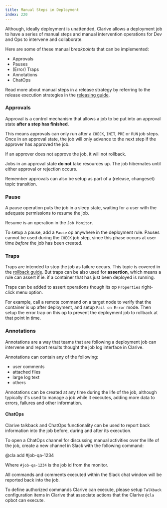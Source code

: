 ```yaml
---
title: Manual Steps in Deployment
index: 220
---
```


Although, ideally deployment is unattended, Clarive allows a deployment job to
have a series of manual steps and manual intervention operations for Dev and
Ops to intervene and collaborate.

Here are some of these manual *breakpoints* that can be implemented:

- Approvals
- Pauses
- (Error) Traps
- Annotations
- ChatOps

Read more about manual steps in a release strategy
by referring to the release execution strategies
in the [releasing guide](guide/releasing).

### Approvals

Approval is a control mechanism that allows a job to be put into an approval
state **after a step has finished**.

This means approvals can only run after a `CHECK`, `INIT`, `PRE` or `RUN` job
steps. Once in an approval state, the job will only advance to the next step if
the approver has approved the job.

If an approver does not approve the job, it will not rollback.

Jobs in an approval state **do not** take resources up.  The job hibernates
until either approval or rejection occurs.

Remember approvals can also be setup as part of a (release, changeset) topic
transition.

### Pause

A pause operation puts the job in a sleep state, waiting for a user with the
adequate permissions to resume the job.

Resume is an operation in the `Job Monitor`.

To setup a pause, add a `Pause` op anywhere in the deployment rule. Pauses
cannot be used during the `CHECK` job step, since this phase occurs at user
time *before* the job has been created.

### Traps

Traps are intended to stop the job as failure occurs.  This topic is covered in
the [rollback guide](guide/rollback).  But traps can be also used for
**assertion**, which means a rule can assert if ie. if a container that has
just been deployed is running.

Traps can be added to assert operations though its op `Properties` right-click
menu option.

For example, call a remote command on a target node to verify that the
container is up after deployment, and setup `Fail on Error` mode.  Then setup
the error trap on this op to prevent the deployment job to rollback at that
point in time.

### Annotations

Annotations are a way that teams that are following a deployment job
can intervene and report results thought the job log interface in Clarive.

Annotations can contain any of the following:

- user comments
- attached files
- large log text
- others

Annotations can be created at any time during the life of the job,
although typically it's used to manage a job while it executes, adding
more data to errors, failures and other information.

#### ChatOps

Clarive talkback and ChatOps functionality can be used to report back
information into the job before, during and after its execution.

To open a ChatOps channel for discussing manual activities over the life of the
job, create a new channel in Slack with the following command:

   @cla add #job-qa-1234

Where `#job-qa-1234` is the job id from the monitor.

All commands and comments executed within the Slack chat window will be
reported back into the job.

To define authorized commands Clarive can execute, please setup `Talkback`
configuration items in Clarive that associate actions that the Clarive `@cla`
opbot can execute.
